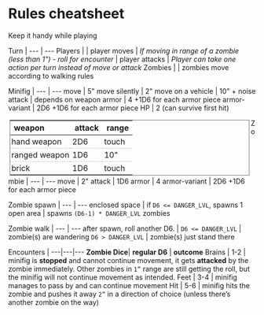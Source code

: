 # Rules cheatsheet
Keep it handy while playing

Turn |
 --- | ---
 Players |
  | player moves
  | *If moving in range of a zombie (less than 1") - roll for encounter*
  | player attacks
  | *Player can take one action per turn instead of move or attack*
 Zombies |
  | zombies move according to walking rules

 Minifig |
 --- | ---
move |  5"
move silently |  2"
move on a vehicle | 10" + noise
attack | depends on weapon
armor |  4 +1D6 for each armor piece
armor-variant | 2D6 +1D6 for each armor piece
HP | 2 (can survive first hit)

weapon | attack | range
 --- | --- | ---
hand weapon | 2D6 | touch
ranged weapon | 1D6 | 10"
brick | 1D6 | touch

 Zombie |
 --- | ---
move | 2"
attack | 1D6
armor | 4
armor-variant | 2D6 +1D6 for each armor piece

Zombie spawn |
 --- | ---
 enclosed space | if `D6 <= DANGER_LVL`, spawns 1
 open area | spawns `(D6-1) * DANGER_LVL` zombies

Zombie walk |
 --- | ---
 after spawn, roll another D6. |
 `D6 <= DANGER_LVL` | zombie(s) are wandering
 `D6 > DANGER_LVL` | zombie(s) just stand there


Encounters |
---|---|---
**Zombie Dice**| **regular D6** | **outcome**
Brains | 1-2 | minifig is **stopped** and cannot continue movement, it gets **attacked** by the zombie immediately. Other zombies in `1”` range are still getting the roll, but the minifig will not continue movement as intended.
Feet | 3-4 | minifig manages to pass by and can continue movement
Hit | 5-6 | minifig hits the zombie and pushes it away `2”` in a direction of choice (unless there’s another zombie on the way)

<style>

table {
  width: 48%;
  float:left;
  border: 1px solid #777;
  margin: 0.5%;
}

table:nth-of-type(2n+1){
  clear:both;
}

table:last-of-type {
  width: 97%
}

th {
  text-align: left
}

td {
  padding: 3px;
  border-top: 1px dashed #bbb
}
</style>
